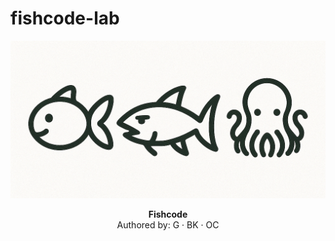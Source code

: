 # fishcode-lab
<p align="center">
  <img src="assets/fishcode-banner.png" width="600"/>
</p>

<p align="center"><b>Fishcode</b><br/>
Authored by: G · BK · OC
</p>
